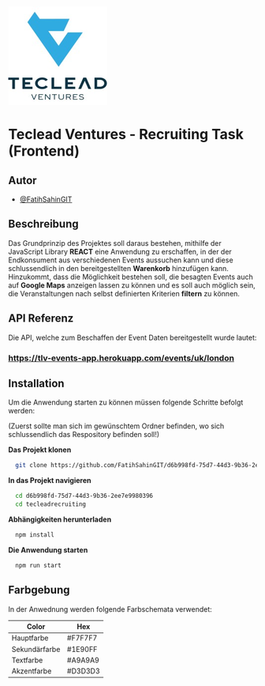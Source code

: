 ![Teclaed Logo](assets/tecleadImg.jpeg?raw=true "Teclead")
# Teclead Ventures - Recruiting Task (Frontend)




## Autor

- [@FatihSahinGIT](https://github.com/FatihSahinGIT)


## Beschreibung

Das Grundprinzip des Projektes soll daraus bestehen, mithilfe der JavaScript Library **REACT** eine Anwendung zu erschaffen,
in der der Endkonsument aus verschiedenen Events aussuchen kann und diese schlussendlich in den bereitgestellten 
**Warenkorb** hinzufügen kann.
Hinzukommt, dass die Möglichkeit bestehen soll, die besagten Events auch auf **Google Maps** anzeigen lassen zu können
und es soll auch möglich sein, die Veranstaltungen nach selbst definierten Kriterien **filtern** zu können.

## API Referenz

Die API, welche zum Beschaffen der Event Daten bereitgestellt wurde lautet:

### https://tlv-events-app.herokuapp.com/events/uk/london

    
## Installation

Um die Anwendung starten zu können müssen folgende Schritte befolgt werden:

(Zuerst sollte man sich im gewünschtem Ordner befinden, wo sich schlussendlich das Respository befinden soll!)

**Das Projekt klonen**

```bash
  git clone https://github.com/FatihSahinGIT/d6b998fd-75d7-44d3-9b36-2ee7e9980396.git
```

**In das Projekt navigieren**

```bash
  cd d6b998fd-75d7-44d3-9b36-2ee7e9980396
  cd tecleadrecruiting
```

**Abhängigkeiten herunterladen**

```bash
  npm install
```

**Die Anwendung starten**

```bash
  npm run start
```

## Farbgebung

In der Anwednung werden folgende Farbschemata verwendet:

| Color             | Hex                                                                |
| ----------------- | ------------------------------------------------------------------ |
| Hauptfarbe |  #F7F7F7 |
| Sekundärfarbe | #1E90FF  |
| Textfarbe | #A9A9A9 |
| Akzentfarbe |#D3D3D3 |

